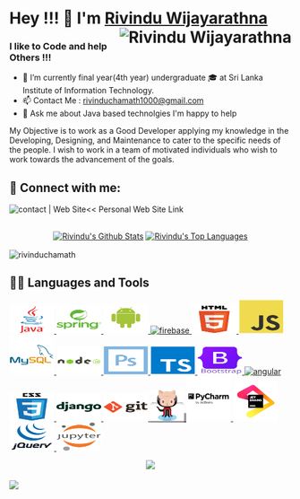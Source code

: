 # Hey  !!! 👋  I'm [Rivindu Wijayarathna][website] <img align="right" src="https://komarev.com/ghpvc/?username=rivinduchamath" alt="Rivindu Wijayarathna" /> 

### I like to Code and help Others !!!

- 🔭 I’m currently final year(4th year) undergraduate 🎓 at Sri Lanka Institute of Information Technology.
- 📫 Contact Me : rivinduchamath1000@gmail.com
- 🌱 Ask me about Java based technolgies I'm happy to help

My Objective is to work as a Good Developer applying my knowledge in the Developing, Designing, and Maintenance to cater to
the specific needs of the people. I wish to work in a team of motivated individuals who wish to work towards the
advancement of the goals.

## 🤝 Connect with me:

<< Personal Web Site Link [<img align="left" alt="contact | Web Site" src="https://img.shields.io/badge/My%20-Web%20Site-green" />][website]

<br />

  <div align="center">
    <a href="#"><img alt="Rivindu's Github Stats" src="https://github-readme-stats.vercel.app/api?username=rivinduchamath&show_icons=true&include_all_commits=true&count_private=true&theme=react&hide_border=true&bg_color=0D1117&title_color=5ce1e6&icon_color=5ce1e6" height="200"/></a>
    <a href="#"><img alt="Rivindu's Top Languages" src="https://github-readme-stats.vercel.app/api/top-langs/?username=rivinduchamath&langs_count=16&layout=compact&theme=react&hide_border=true&bg_color=0D1117&title_color=5ce1e6&icon_color=5ce1e6" height="200"/></a>
   
  </div>
<p><img align="center" src="https://github-readme-streak-stats.herokuapp.com/?user=rivinduchamath&layout=compact&theme=react&hide_border=true&bg_color=0D1117&title_color=5ce1e6&icon_color=5ce1e6" alt="rivinduchamath" /></p>

## 📝‍💻 Languages and Tools


<p align="left"> <a href="https://docs.oracle.com/en/java/" target="_blank" rel="noreferrer"><img src="https://raw.githubusercontent.com/devicons/devicon/1119b9f84c0290e0f0b38982099a2bd027a48bf1/icons/java/java-original-wordmark.svg" alt="ee" width="80" height="50"/> </a><a href="https://docs.spring.io/spring-framework/docs/current/reference/html/" target="_blank" rel="noreferrer"> <img src="https://raw.githubusercontent.com/devicons/devicon/1119b9f84c0290e0f0b38982099a2bd027a48bf1/icons/spring/spring-original-wordmark.svg" alt="typescript" width="80" height="50"/> </a><a href="https://developer.android.com/docs" target="_blank" rel="noreferrer"><img src="https://raw.githubusercontent.com/devicons/devicon/master/icons/android/android-original-wordmark.svg" alt="android" width="80" height="50"/> </a><a href="https://firebase.google.com/docs" target="_blank" rel="noreferrer"> <img src="https://www.vectorlogo.zone/logos/firebase/firebase-icon.svg" alt="firebase" width="80" height="50"/> </a><a href="https://developer.mozilla.org/en-US/docs/Web/HTML" target="_blank" rel="noreferrer"> <img src="https://raw.githubusercontent.com/devicons/devicon/master/icons/html5/html5-original-wordmark.svg" alt="html5" width="80" height="50"/> </a><a href="https://devdocs.io/javascript/" target="_blank" rel="noreferrer"> <img src="https://raw.githubusercontent.com/devicons/devicon/master/icons/javascript/javascript-original.svg" alt="javascript" width="80" height="60"/> </a><a href="https://dev.mysql.com/doc/" target="_blank" rel="noreferrer"> <img src="https://raw.githubusercontent.com/devicons/devicon/master/icons/mysql/mysql-original-wordmark.svg" alt="mysql" width="80" height="70"/> </a><a href="https://nodejs.org/en/docs/" target="_blank" rel="noreferrer"> <img src="https://raw.githubusercontent.com/devicons/devicon/master/icons/nodejs/nodejs-original-wordmark.svg" alt="nodejs" width="80" height="50"/> </a><a href="https://www.photoshop.com/en" target="_blank" rel="noreferrer"> <img src="https://raw.githubusercontent.com/devicons/devicon/master/icons/photoshop/photoshop-line.svg" alt="photoshop" width="80" height="50"/> </a><a href="https://www.typescriptlang.org/docs/" target="_blank" rel="noreferrer"> <img src="https://raw.githubusercontent.com/devicons/devicon/master/icons/typescript/typescript-original.svg" alt="typescript" width="80" height="50"/> </a><a href="https://getbootstrap.com/docs/4.1/getting-started/introduction/" target="_blank" rel="noreferrer"> <img src="https://raw.githubusercontent.com/devicons/devicon/1119b9f84c0290e0f0b38982099a2bd027a48bf1/icons/bootstrap/bootstrap-original-wordmark.svg" alt="typescript" width="80" height="50"/> </a><a href="https://angular.io/docs" target="_blank" rel="noreferrer"> <img src="https://angular.io/assets/images/logos/angular/angular.svg" alt="angular" width="80" height="50"/> </a><a href="https://devdocs.io/css/" target="_blank" rel="noreferrer"><img src="https://raw.githubusercontent.com/devicons/devicon/1119b9f84c0290e0f0b38982099a2bd027a48bf1/icons/css3/css3-original-wordmark.svg" alt="ee" width="80" height="50"/> </a><a href="https://docs.djangoproject.com/en/4.0/" target="_blank" rel="noreferrer"><img src="https://raw.githubusercontent.com/devicons/devicon/1119b9f84c0290e0f0b38982099a2bd027a48bf1/icons/django/django-plain-wordmark.svg" alt="ee" width="80" height="50"/> </a><a href="https://git-scm.com/doc" target="_blank" rel="noreferrer"><img src="https://raw.githubusercontent.com/devicons/devicon/1119b9f84c0290e0f0b38982099a2bd027a48bf1/icons/git/git-original-wordmark.svg" alt="ee" width="80" height="50"/> </a><a href="https://github.com/rivinduchamath"  style="background: #9f9b9b" target="_blank" rel="noreferrer"><img src="https://github.com/rivinduchamath/rivinduchamath/blob/master/img.png?raw=true" alt="ee" style="background: #6e6e6e" width="60" height="55"/> </a><a href="https://www.jetbrains.com/" target="_blank" rel="noreferrer"><img src="https://raw.githubusercontent.com/devicons/devicon/1119b9f84c0290e0f0b38982099a2bd027a48bf1/icons/pycharm/pycharm-original-wordmark.svg" alt="ee" width="80" height="80"/> </a><a href="https://www.jetbrains.com/" target="_blank" rel="noreferrer"><img src="https://raw.githubusercontent.com/devicons/devicon/1119b9f84c0290e0f0b38982099a2bd027a48bf1/icons/jetbrains/jetbrains-original.svg" alt="postgresql" width="80" height="70"/> </a><a href="https://api.jquery.com/" target="_blank" rel="noreferrer"><img src="https://raw.githubusercontent.com/devicons/devicon/1119b9f84c0290e0f0b38982099a2bd027a48bf1/icons/jquery/jquery-original-wordmark.svg" alt="postgresql" width="80" height="50"/> </a><a href="https://docs.jupyter.org/en/latest/" target="_blank" rel="noreferrer"><img src="https://raw.githubusercontent.com/devicons/devicon/1119b9f84c0290e0f0b38982099a2bd027a48bf1/icons/jupyter/jupyter-original-wordmark.svg" alt="postgresql" width="80" height="50"/> </a>

</p>


[website]: https://rivinduchamath.github.io/pro/


   
<div align="center">
  <img style="align="center"" src="https://github-profile-trophy.vercel.app/?username=rivinduchamath&column=8&theme=onedark" />
</div>
<br/>
<img src="https://raw.githubusercontent.com/halfrost/halfrost/master/icons/header_.png">
